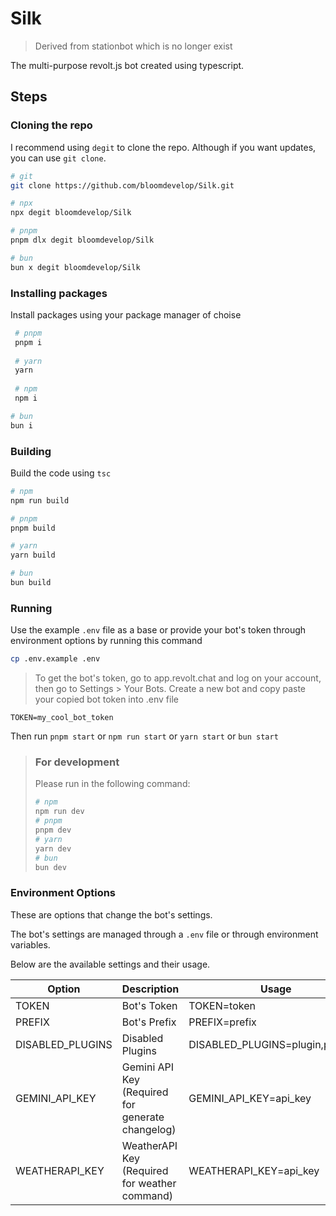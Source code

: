 # Silk

> Derived from stationbot which is no longer exist

The multi-purpose revolt.js bot created using typescript.

## Steps

### Cloning the repo

I recommend using `degit` to clone the repo. Although if you want updates,
you can use `git clone`.

```bash
# git
git clone https://github.com/bloomdevelop/Silk.git

# npx
npx degit bloomdevelop/Silk

# pnpm
pnpm dlx degit bloomdevelop/Silk

# bun
bun x degit bloomdevelop/Silk
```

### Installing packages

Install packages using your package manager of choise

```bash
 # pnpm
 pnpm i
 
 # yarn
 yarn
 
 # npm
 npm i

# bun
bun i
```

### Building

Build the code using `tsc`

```bash
# npm
npm run build

# pnpm
pnpm build

# yarn
yarn build

# bun
bun build
```

### Running

Use the example `.env` file as a base or provide your bot's token through
environment options by running this command
```bash
cp .env.example .env
```

> To get the bot's token, go to app.revolt.chat and log on your account, then go to Settings > Your Bots.
> Create a new bot and copy paste your copied bot token into .env file

```env
TOKEN=my_cool_bot_token
```

Then run `pnpm start` or `npm run start` or `yarn start` or `bun start`

> ### For development
> Please run in the following command:
> ```bash
> # npm
> npm run dev
> # pnpm
> pnpm dev
> # yarn
> yarn dev
> # bun
> bun dev
> ```

### Environment Options

These are options that change the bot's settings.

The bot's settings are managed through a `.env` file or through environment
variables.

Below are the available settings and their usage.


| Option           | Description                                      | Usage                              |
|------------------|--------------------------------------------------|------------------------------------|
| TOKEN            | Bot's Token                                      | TOKEN=token                        |
| PREFIX           | Bot's Prefix                                     | PREFIX=prefix                      |
| DISABLED_PLUGINS | Disabled Plugins                                 | DISABLED_PLUGINS=plugin,plugin,... |
| GEMINI_API_KEY   | Gemini API Key (Required for generate changelog) | GEMINI_API_KEY=api_key             |
| WEATHERAPI_KEY   | WeatherAPI Key (Required for weather command)    | WEATHERAPI_KEY=api_key             |
